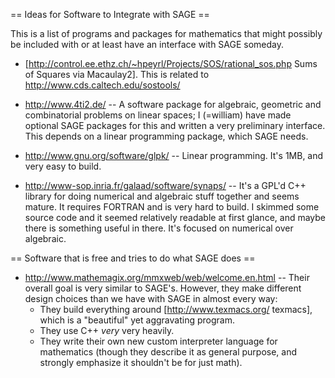 == Ideas for Software to Integrate with SAGE ==

This is a list of programs and packages for mathematics that might possibly be included with or at least have an interface with SAGE someday. 

 * [http://control.ee.ethz.ch/~hpeyrl/Projects/SOS/rational_sos.php Sums of Squares via Macaulay2]. This is related to http://www.cds.caltech.edu/sostools/

 * http://www.4ti2.de/ --  A software package for algebraic, geometric and combinatorial problems on linear spaces; I (=william) have made optional SAGE packages for this and written a very preliminary interface.  This depends on a linear programming package, which SAGE needs.

 * http://www.gnu.org/software/glpk/ -- Linear programming.  It's 1MB, and very easy to build. 

 *  http://www-sop.inria.fr/galaad/software/synaps/ -- It's a GPL'd C++ library for doing numerical and algebraic stuff together and seems mature.  It requires FORTRAN and is very hard to build.  I skimmed some source code and it seemed relatively readable at first glance, and maybe there is something useful in there.   It's focused on numerical over algebraic.

== Software that is free and tries to do what SAGE does ==

 *   http://www.mathemagix.org/mmxweb/web/welcome.en.html -- Their overall goal is very similar to SAGE's.  However, they make different design choices than we have with SAGE in almost every way:
        * They build everything around [http://www.texmacs.org/ texmacs], which is a "beautiful" yet aggravating program.
        * They use C++ *very* very heavily.
        * They write their own new custom interpreter language for mathematics (though they describe it as general purpose, and strongly emphasize it shouldn't be for just math). 
